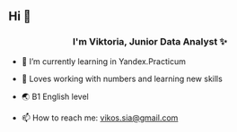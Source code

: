 ## Hi 👋

<div id='header' align='center'>
  <h3>I'm Viktoria, Junior Data Analyst ✨</h3>
</div>

- 🌱 I’m currently learning in Yandex.Practicum
- 💞️ Loves working with numbers and learning new skills
- 🌏 B1 English level
- 📫 How to reach me: vikos.sia@gmail.com


  <!-- 
<div id='header' aligh='center'>
  <h2>Stack</h2>

* Python
  + pandas
  + matplotlib
  + seaborn
  + plotly
  + numpy
  + sklearn
* SQL
  + PostgreSQL
* Tableau
* DataLens
-->
  
# Check out my [Portfolio](https://github.com/***/portfolio)

# 💻 Tech Stack:
![Python](https://img.shields.io/badge/python-3670A0?style=for-the-badge&logo=python&logoColor=ffdd54) ![Postgres](https://img.shields.io/badge/postgres-%23316192.svg?style=for-the-badge&logo=postgresql&logoColor=white) ![Markdown](https://img.shields.io/badge/markdown-%23000000.svg?style=for-the-badge&logo=markdown&logoColor=white) ![NumPy](https://img.shields.io/badge/numpy-%23013243.svg?style=for-the-badge&logo=numpy&logoColor=white) ![Pandas](https://img.shields.io/badge/pandas-%23150458.svg?style=for-the-badge&logo=pandas&logoColor=white) ![Plotly](https://img.shields.io/badge/Plotly-%233F4F75.svg?style=for-the-badge&logo=plotly&logoColor=white) ![scikit-learn](https://img.shields.io/badge/scikit--learn-%23F7931E.svg?style=for-the-badge&logo=scikit-learn&logoColor=white) ![Matplotlib](https://img.shields.io/badge/Matplotlib-%23ffffff.svg?style=for-the-badge&logo=Matplotlib&logoColor=black) 
  
